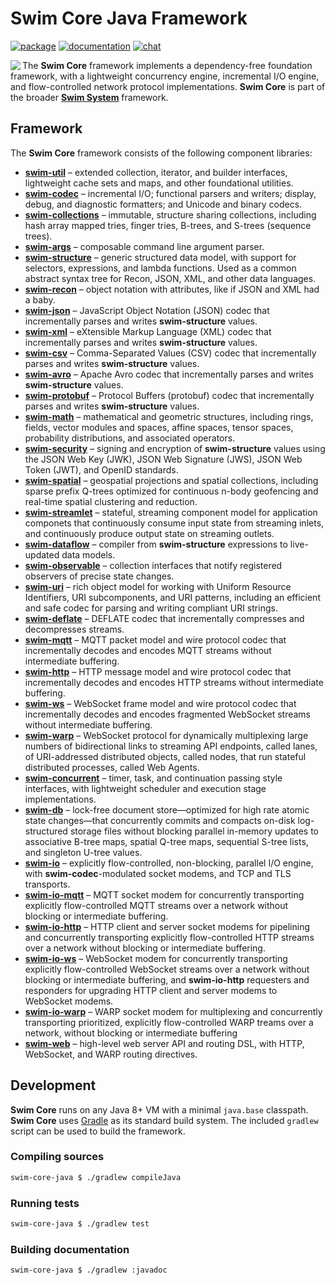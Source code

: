 # Swim Core Java Framework

[![package](https://img.shields.io/github/tag/SwimOS/swim.svg?label=maven)](https://mvnrepository.com/artifact/org.swimos)
[![documentation](https://img.shields.io/badge/doc-JavaDoc-blue.svg)](https://docs.swimos.org/java/latest)
[![chat](https://img.shields.io/badge/chat-Gitter-green.svg)](https://gitter.im/swimos/community)

<a href="https://www.swimos.org"><img src="https://docs.swimos.org/readme/marlin-blue.svg" align="left"></a>

The **Swim Core** framework implements a dependency-free foundation
framework, with a lightweight concurrency engine, incremental I/O engine,
and flow-controlled network protocol implementations.  **Swim Core** is part
of the broader [**Swim System**](https://github.com/swimos/swim/tree/master/swim-system-java) framework.

## Framework

The **Swim Core** framework consists of the following component libraries:

- [**swim-util**](swim.util) –
  extended collection, iterator, and builder interfaces, lightweight cache
  sets and maps, and other foundational utilities.
- [**swim-codec**](swim.codec) –
  incremental I/O; functional parsers and writers; display, debug, and
  diagnostic formatters; and Unicode and binary codecs.
- [**swim-collections**](swim.collections) –
  immutable, structure sharing collections, including hash array mapped tries,
  finger tries, B-trees, and S-trees (sequence trees).
- [**swim-args**](swim.args) –
  composable command line argument parser.
- [**swim-structure**](swim.structure) –
  generic structured data model, with support for selectors, expressions,
  and lambda functions.  Used as a common abstract syntax tree for Recon,
  JSON, XML, and other data languages.
- [**swim-recon**](swim.recon) –
  object notation with attributes, like if JSON and XML had a baby.
- [**swim-json**](swim.json) –
  JavaScript Object Notation (JSON) codec that incrementally parses and writes
  **swim-structure** values.
- [**swim-xml**](swim.xml) –
  eXtensible Markup Language (XML) codec that incrementally parses and writes
  **swim-structure** values.
- [**swim-csv**](swim.csv) –
  Comma-Separated Values (CSV) codec that incrementally parses and writes
  **swim-structure** values.
- [**swim-avro**](swim.avro) –
  Apache Avro codec that incrementally parses and writes **swim-structure** values.
- [**swim-protobuf**](swim.protobuf) –
  Protocol Buffers (protobuf) codec that incrementally parses and writes
  **swim-structure** values.
- [**swim-math**](swim.math) –
  mathematical and geometric structures, including rings, fields, vector
  modules and spaces, affine spaces, tensor spaces, probability distributions,
  and associated operators.
- [**swim-security**](swim.security) –
  signing and encryption of **swim-structure** values using the JSON Web Key
  (JWK), JSON Web Signature (JWS), JSON Web Token (JWT), and OpenID standards.
- [**swim-spatial**](swim.spatial) –
  geospatial projections and spatial collections, including sparse prefix
  Q-trees optimized for continuous n-body geofencing and real-time spatial
  clustering and reduction.
- [**swim-streamlet**](swim.streamlet) –
  stateful, streaming component model for application componets that
  continuously consume input state from streaming inlets, and continuously
  produce output state on streaming outlets.
- [**swim-dataflow**](swim.dataflow) –
  compiler from **swim-structure** expressions to live-updated data models.
- [**swim-observable**](swim.observable) –
  collection interfaces that notify registered observers of precise state changes.
- [**swim-uri**](swim.uri) –
  rich object model for working with Uniform Resource Identifiers,
  URI subcomponents, and URI patterns, including an efficient and
  safe codec for parsing and writing compliant URI strings.
- [**swim-deflate**](swim.deflate) –
  DEFLATE codec that incrementally compresses and decompresses streams.
- [**swim-mqtt**](swim.mqtt) –
  MQTT packet model and wire protocol codec that incrementally decodes
  and encodes MQTT streams without intermediate buffering.
- [**swim-http**](swim.http) –
  HTTP message model and wire protocol codec that incrementally decodes
  and encodes HTTP streams without intermediate buffering.
- [**swim-ws**](swim.ws) –
  WebSocket frame model and wire protocol codec that incrementally decodes
  and encodes fragmented WebSocket streams without intermediate buffering.
- [**swim-warp**](swim.warp) –
  WebSocket protocol for dynamically multiplexing large numbers of
  bidirectional links to streaming API endpoints, called lanes, of
  URI-addressed distributed objects, called nodes, that run stateful
  distributed processes, called Web Agents.
- [**swim-concurrent**](swim.concurrent) –
  timer, task, and continuation passing style interfaces, with lightweight
  scheduler and execution stage implementations.
- [**swim-db**](swim.db) –
  lock-free document store—optimized for high rate atomic state changes—that
  concurrently commits and compacts on-disk log-structured storage files
  without blocking parallel in-memory updates to associative B-tree maps,
  spatial Q-tree maps, sequential S-tree lists, and singleton U-tree values.
- [**swim-io**](swim.io) –
  explicitly flow-controlled, non-blocking, parallel I/O engine, with
  **swim-codec**-modulated socket modems, and TCP and TLS transports.
- [**swim-io-mqtt**](swim.io.mqtt) –
  MQTT socket modem for concurrently transporting explicitly flow-controlled
  MQTT streams over a network without blocking or intermediate buffering.
- [**swim-io-http**](swim.io.http) –
  HTTP client and server socket modems for pipelining and concurrently
  transporting explicitly flow-controlled HTTP streams over a network
  without blocking or intermediate buffering.
- [**swim-io-ws**](swim.io.ws) –
  WebSocket modem for concurrently transporting explicitly flow-controlled
  WebSocket streams over a network without blocking or intermediate buffering,
  and **swim-io-http** requesters and responders for upgrading HTTP client
  and server modems to WebSocket modems.
- [**swim-io-warp**](swim.io.warp) –
  WARP socket modem for multiplexing and concurrently transporting prioritized,
  explicitly flow-controlled WARP treams over a network, without blocking or
  intermediate buffering
- [**swim-web**](swim.web) –
  high-level web server API and routing DSL, with HTTP, WebSocket, and WARP
  routing directives.

## Development

**Swim Core** runs on any Java 8+ VM with a minimal `java.base` classpath.
**Swim Core** uses [Gradle](https://gradle.org/) as its standard build system.
The included `gradlew` script can be used to build the framework.

### Compiling sources

```sh
swim-core-java $ ./gradlew compileJava
```

### Running tests

```sh
swim-core-java $ ./gradlew test
```

### Building documentation

```sh
swim-core-java $ ./gradlew :javadoc
```
